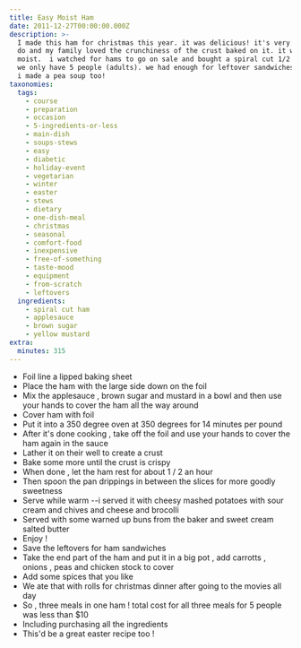 ```yaml
---
title: Easy Moist Ham
date: 2011-12-27T00:00:00.000Z
description: >-
  I made this ham for christmas this year. it was delicious! it's very easy to
  do and my family loved the crunchiness of the crust baked on it. it was very
  moist.  i watched for hams to go on sale and bought a spiral cut 1/2 ham since
  we only have 5 people (adults). we had enough for leftover sandwiches and then
  i made a pea soup too!
taxonomies:
  tags:
    - course
    - preparation
    - occasion
    - 5-ingredients-or-less
    - main-dish
    - soups-stews
    - easy
    - diabetic
    - holiday-event
    - vegetarian
    - winter
    - easter
    - stews
    - dietary
    - one-dish-meal
    - christmas
    - seasonal
    - comfort-food
    - inexpensive
    - free-of-something
    - taste-mood
    - equipment
    - from-scratch
    - leftovers
  ingredients:
    - spiral cut ham
    - applesauce
    - brown sugar
    - yellow mustard
extra:
  minutes: 315
---
```

 - Foil line a lipped baking sheet
 - Place the ham with the large side down on the foil
 - Mix the applesauce , brown sugar and mustard in a bowl and then use your hands to cover the ham all the way around
 - Cover ham with foil
 - Put it into a 350 degree oven at 350 degrees for 14 minutes per pound
 - After it's done cooking , take off the foil and use your hands to cover the ham again in the sauce
 - Lather it on their well to create a crust
 - Bake some more until the crust is crispy
 - When done , let the ham rest for about 1 / 2 an hour
 - Then spoon the pan drippings in between the slices for more goodly sweetness
 - Serve while warm --i served it with cheesy mashed potatoes with sour cream and chives and cheese and brocolli
 - Served with some warned up buns from the baker and sweet cream salted butter
 - Enjoy !
 - Save the leftovers for ham sandwiches
 - Take the end part of the ham and put it in a big pot , add carrotts , onions , peas and chicken stock to cover
 - Add some spices that you like
 - We ate that with rolls for christmas dinner after going to the movies all day
 - So , three meals in one ham ! total cost for all three meals for 5 people was less than $10
 - Including purchasing all the ingredients
 - This'd be a great easter recipe too !

